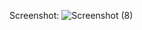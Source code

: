 Screenshot:  ![Screenshot (8)](https://user-images.githubusercontent.com/90026592/135696629-4a20e336-ce3d-42d5-ad16-0e4c68d3afda.png)
